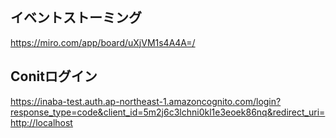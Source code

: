 ## イベントストーミング
https://miro.com/app/board/uXjVM1s4A4A=/


## Conitログイン
https://inaba-test.auth.ap-northeast-1.amazoncognito.com/login?response_type=code&client_id=5m2j6c3lchni0kl1e3eoek86nq&redirect_uri=http://localhost
